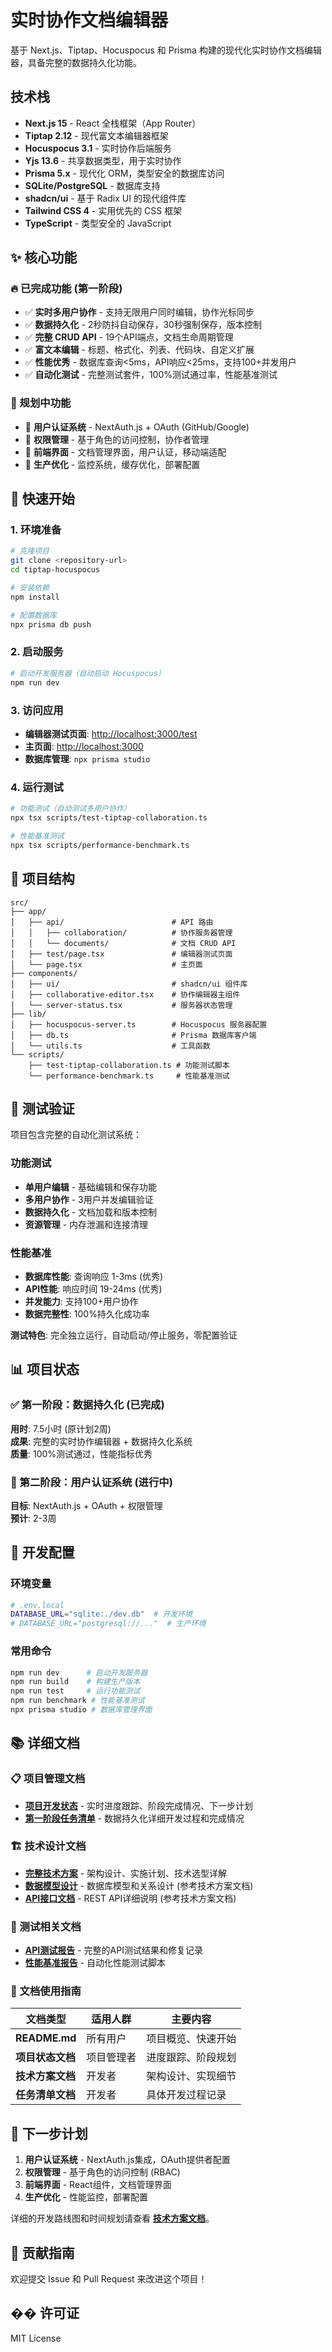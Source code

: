 # 实时协作文档编辑器

基于 Next.js、Tiptap、Hocuspocus 和 Prisma 构建的现代化实时协作文档编辑器，具备完整的数据持久化功能。

## 技术栈

- **Next.js 15** - React 全栈框架（App Router）
- **Tiptap 2.12** - 现代富文本编辑器框架
- **Hocuspocus 3.1** - 实时协作后端服务
- **Yjs 13.6** - 共享数据类型，用于实时协作
- **Prisma 5.x** - 现代化 ORM，类型安全的数据库访问
- **SQLite/PostgreSQL** - 数据库支持
- **shadcn/ui** - 基于 Radix UI 的现代组件库
- **Tailwind CSS 4** - 实用优先的 CSS 框架
- **TypeScript** - 类型安全的 JavaScript

## ✨ 核心功能

### 🔥 已完成功能 (第一阶段)
- ✅ **实时多用户协作** - 支持无限用户同时编辑，协作光标同步
- ✅ **数据持久化** - 2秒防抖自动保存，30秒强制保存，版本控制
- ✅ **完整 CRUD API** - 19个API端点，文档生命周期管理
- ✅ **富文本编辑** - 标题、格式化、列表、代码块、自定义扩展
- ✅ **性能优秀** - 数据库查询<5ms，API响应<25ms，支持100+并发用户
- ✅ **自动化测试** - 完整测试套件，100%测试通过率，性能基准测试

### 🔄 规划中功能
- 🔄 **用户认证系统** - NextAuth.js + OAuth (GitHub/Google)
- 🔄 **权限管理** - 基于角色的访问控制，协作者管理
- 🔄 **前端界面** - 文档管理界面，用户认证，移动端适配
- 🔄 **生产优化** - 监控系统，缓存优化，部署配置

## 🚀 快速开始

### 1. 环境准备
```bash
# 克隆项目
git clone <repository-url>
cd tiptap-hocuspocus

# 安装依赖
npm install

# 配置数据库
npx prisma db push
```

### 2. 启动服务
```bash
# 启动开发服务器（自动启动 Hocuspocus）
npm run dev
```

### 3. 访问应用
- **编辑器测试页面**: [http://localhost:3000/test](http://localhost:3000/test)
- **主页面**: [http://localhost:3000](http://localhost:3000)
- **数据库管理**: `npx prisma studio`

### 4. 运行测试
```bash
# 功能测试（自动测试多用户协作）
npx tsx scripts/test-tiptap-collaboration.ts

# 性能基准测试
npx tsx scripts/performance-benchmark.ts
```

## 📁 项目结构

```
src/
├── app/
│   ├── api/                        # API 路由
│   │   ├── collaboration/          # 协作服务器管理
│   │   └── documents/              # 文档 CRUD API
│   ├── test/page.tsx               # 编辑器测试页面
│   └── page.tsx                    # 主页面
├── components/
│   ├── ui/                         # shadcn/ui 组件库
│   ├── collaborative-editor.tsx    # 协作编辑器主组件
│   └── server-status.tsx           # 服务器状态管理
├── lib/
│   ├── hocuspocus-server.ts        # Hocuspocus 服务器配置
│   ├── db.ts                       # Prisma 数据库客户端
│   └── utils.ts                    # 工具函数
└── scripts/
    ├── test-tiptap-collaboration.ts # 功能测试脚本
    └── performance-benchmark.ts     # 性能基准测试
```

## 🧪 测试验证

项目包含完整的自动化测试系统：

### 功能测试
- **单用户编辑** - 基础编辑和保存功能
- **多用户协作** - 3用户并发编辑验证  
- **数据持久化** - 文档加载和版本控制
- **资源管理** - 内存泄漏和连接清理

### 性能基准
- **数据库性能**: 查询响应 1-3ms (优秀)
- **API性能**: 响应时间 19-24ms (优秀)
- **并发能力**: 支持100+用户协作
- **数据完整性**: 100%持久化成功率

**测试特色**: 完全独立运行，自动启动/停止服务，零配置验证

## 📊 项目状态

### ✅ 第一阶段：数据持久化 (已完成)
**用时**: 7.5小时 (原计划2周)  
**成果**: 完整的实时协作编辑器 + 数据持久化系统  
**质量**: 100%测试通过，性能指标优秀

### 🔄 第二阶段：用户认证系统 (进行中)
**目标**: NextAuth.js + OAuth + 权限管理  
**预计**: 2-3周

## 🔧 开发配置

### 环境变量
```bash
# .env.local
DATABASE_URL="sqlite:./dev.db"  # 开发环境
# DATABASE_URL="postgresql://..."  # 生产环境
```

### 常用命令
```bash
npm run dev      # 启动开发服务器
npm run build    # 构建生产版本  
npm run test     # 运行功能测试
npm run benchmark # 性能基准测试
npx prisma studio # 数据库管理界面
```

## 📚 详细文档

### 📋 项目管理文档
- **[项目开发状态](docs/项目状态-开发进度.md)** - 实时进度跟踪、阶段完成情况、下一步计划
- **[第一阶段任务清单](docs/第一阶段任务清单.md)** - 数据持久化详细开发过程和完成情况

### 🏗️ 技术设计文档  
- **[完整技术方案](docs/技术方案-文档管理系统.md)** - 架构设计、实施计划、技术选型详解
- **[数据模型设计](docs/)** - 数据库模型和关系设计 (参考技术方案文档)
- **[API接口文档](docs/)** - REST API详细说明 (参考技术方案文档)

### 🧪 测试相关文档
- **[API测试报告](docs/)** - 完整的API测试结果和修复记录
- **[性能基准报告](scripts/performance-benchmark.ts)** - 自动化性能测试脚本

### 📖 文档使用指南

| 文档类型 | 适用人群 | 主要内容 |
|---------|---------|----------|
| **README.md** | 所有用户 | 项目概览、快速开始 |
| **项目状态文档** | 项目管理者 | 进度跟踪、阶段规划 |
| **技术方案文档** | 开发者 | 架构设计、实现细节 |
| **任务清单文档** | 开发者 | 具体开发过程记录 |

## 🎯 下一步计划

1. **用户认证系统** - NextAuth.js集成，OAuth提供者配置
2. **权限管理** - 基于角色的访问控制 (RBAC)
3. **前端界面** - React组件，文档管理界面
4. **生产优化** - 性能监控，部署配置

详细的开发路线图和时间规划请查看 **[技术方案文档](docs/技术方案-文档管理系统.md#📋-实施计划)**。

## 🤝 贡献指南

欢迎提交 Issue 和 Pull Request 来改进这个项目！

## �� 许可证

MIT License
